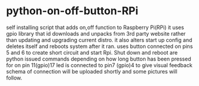 # python-on-off-button-RPi
self installing script 
that adds on,off function to Raspberry Pi(RPi)
it uses gpio library that id downloads and unpacks 
from 3rd party website rather than updating and upgrading
current distro. it also alters start up config and deletes
itself and reboots system after it ran.
uses button connected on pins 5 and 6 to create short circuit
and start Rpi.
Shut down and reboot are python issued commands depending 
on how long button has been pressed for on pin 11(gpio)17
led is connected to pin7 (gpio)4 to give visual feedback
schema of connection will be uploaded shortly and some pictures
will follow.
